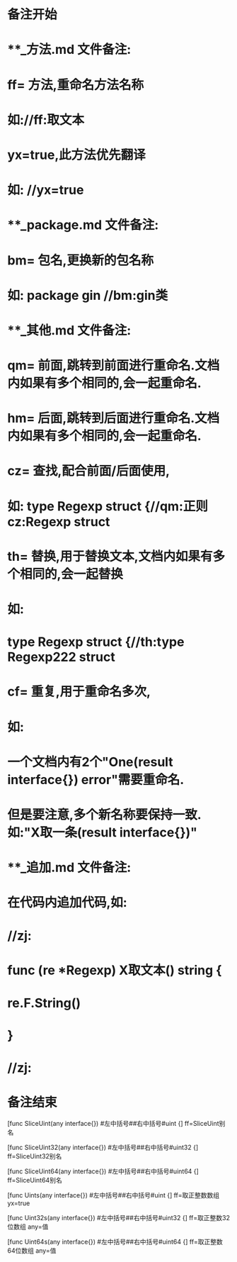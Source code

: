 # 备注开始
# **_方法.md 文件备注:
# ff= 方法,重命名方法名称
# 如://ff:取文本
#
# yx=true,此方法优先翻译
# 如: //yx=true


# **_package.md 文件备注:
# bm= 包名,更换新的包名称 
# 如: package gin //bm:gin类


# **_其他.md 文件备注:
# qm= 前面,跳转到前面进行重命名.文档内如果有多个相同的,会一起重命名.
# hm= 后面,跳转到后面进行重命名.文档内如果有多个相同的,会一起重命名.
# cz= 查找,配合前面/后面使用,
# 如: type Regexp struct {//qm:正则 cz:Regexp struct
#
# th= 替换,用于替换文本,文档内如果有多个相同的,会一起替换
# 如:
# type Regexp struct {//th:type Regexp222 struct
#
# cf= 重复,用于重命名多次,
# 如: 
# 一个文档内有2个"One(result interface{}) error"需要重命名.
# 但是要注意,多个新名称要保持一致. 如:"X取一条(result interface{})"


# **_追加.md 文件备注:
# 在代码内追加代码,如:
# //zj:
# func (re *Regexp) X取文本() string { 
#    re.F.String()
# }
# //zj:
# 备注结束

[func SliceUint(any interface{}) #左中括号##右中括号#uint {]
ff=SliceUint别名

[func SliceUint32(any interface{}) #左中括号##右中括号#uint32 {]
ff=SliceUint32别名

[func SliceUint64(any interface{}) #左中括号##右中括号#uint64 {]
ff=SliceUint64别名

[func Uints(any interface{}) #左中括号##右中括号#uint {]
ff=取正整数数组
yx=true

[func Uint32s(any interface{}) #左中括号##右中括号#uint32 {]
ff=取正整数32位数组
any=值

[func Uint64s(any interface{}) #左中括号##右中括号#uint64 {]
ff=取正整数64位数组
any=值
